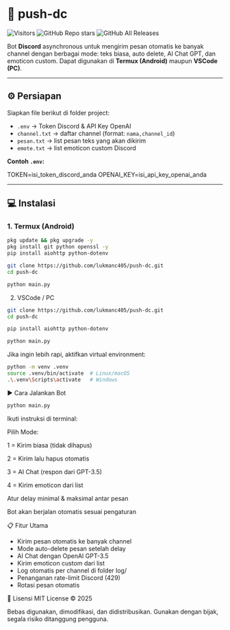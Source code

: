 # 🚀 push-dc

![Visitors](https://visitor-badge.laobi.icu/badge?page_id=lukmanc405.push-dc)
![GitHub Repo stars](https://img.shields.io/github/stars/lukmanc405/push-dc?style=social)
![GitHub All Releases](https://img.shields.io/github/downloads/lukmanc405/push-dc/total?label=Download)



Bot **Discord** asynchronous untuk mengirim pesan otomatis ke banyak channel dengan berbagai mode: teks biasa, auto delete, AI Chat GPT, dan emoticon custom. Dapat digunakan di **Termux (Android)** maupun **VSCode (PC)**.

---

## ⚙️ Persiapan

Siapkan file berikut di folder project:

- `.env` → Token Discord & API Key OpenAI
- `channel.txt` → daftar channel (format: `nama,channel_id`)
- `pesan.txt` → list pesan teks yang akan dikirim
- `emote.txt` → list emoticon custom Discord

**Contoh `.env`:**

TOKEN=isi_token_discord_anda
OPENAI_KEY=isi_api_key_openai_anda

---

## 💻 Instalasi

### **1. Termux (Android)**

```bash
pkg update && pkg upgrade -y
pkg install git python openssl -y
pip install aiohttp python-dotenv

git clone https://github.com/lukmanc405/push-dc.git
cd push-dc

python main.py
```
2. VSCode / PC
```bash
git clone https://github.com/lukmanc405/push-dc.git
cd push-dc

pip install aiohttp python-dotenv

python main.py
```
Jika ingin lebih rapi, aktifkan virtual environment:
```bash
python -m venv .venv
source .venv/bin/activate  # Linux/macOS
.\.venv\Scripts\activate   # Windows
```
▶️ Cara Jalankan Bot
```bash
python main.py
```
Ikuti instruksi di terminal:

Pilih Mode:

1 = Kirim biasa (tidak dihapus)

2 = Kirim lalu hapus otomatis

3 = AI Chat (respon dari GPT-3.5)

4 = Kirim emoticon dari list

Atur delay minimal & maksimal antar pesan

Bot akan berjalan otomatis sesuai pengaturan

📋 Fitur Utama
- Kirim pesan otomatis ke banyak channel
-  Mode auto-delete pesan setelah delay
- AI Chat dengan OpenAI GPT-3.5
- Kirim emoticon custom dari list
- Log otomatis per channel di folder log/
- Penanganan rate-limit Discord (429)
- Rotasi pesan otomatis

🤝 Lisensi
MIT License © 2025

Bebas digunakan, dimodifikasi, dan didistribusikan. Gunakan dengan bijak, segala risiko ditanggung pengguna.